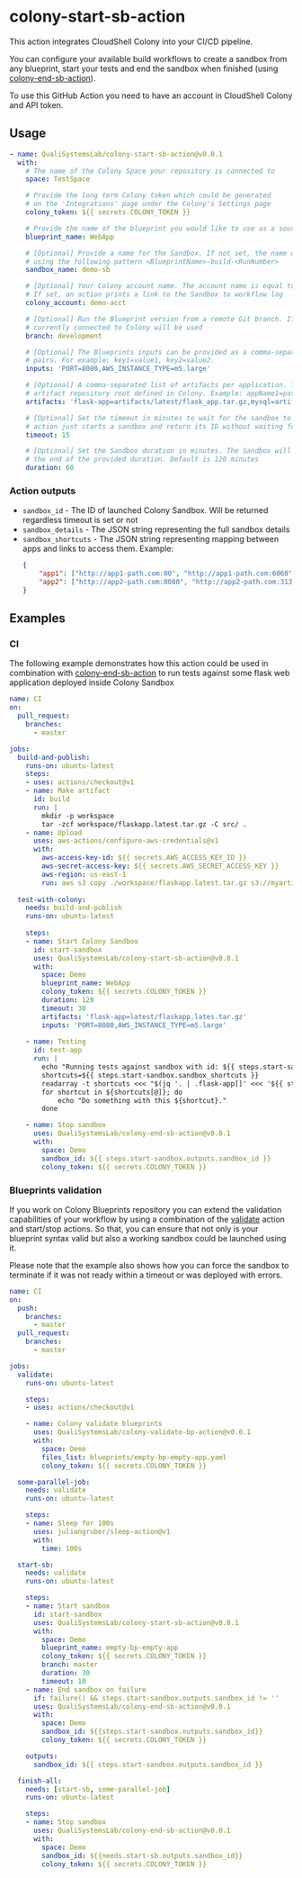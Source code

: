 # colony-start-sb-action

This action integrates CloudShell Colony into your CI/CD pipeline.

You can configure your available build workflows to create a sandbox from any blueprint, start your tests and end the sandbox when finished (using [colony-end-sb-action](https://github.com/QualiSystemsLab/colony-end-sb-action)).

To use this GitHub Action you need to have an account in CloudShell Colony and API token.

## Usage

```yaml
- name: QualiSystemsLab/colony-start-sb-action@v0.0.1
  with:
    # The name of the Colony Space your repository is connected to
    space: TestSpace

    # Provide the long term Colony token which could be generated
    # on the 'Integrations' page under the Colony's Settings page
    colony_token: ${{ secrets.COLONY_TOKEN }}

    # Provide the name of the blueprint you would like to use as a source for the sandbox.
    blueprint_name: WebApp

    # [Optional] Provide a name for the Sandbox. If not set, the name will be generated automatically
    # using the following pattern <BlueprintName>-build-<RunNumber>
    sandbox_name: demo-sb

    # [Optional] Your Colony account name. The account name is equal to your subdomain in the Colony URL.
    # If set, an action prints a link to the Sandbox to workflow log 
    colony_account: demo-acct

    # [Optional] Run the Blueprint version from a remote Git branch. If not provided, the branch
    # currently connected to Colony will be used
    branch: development

    # [Optional] The Blueprints inputs can be provided as a comma-separated list of key=value
    # pairs. For example: key1=value1, key2=value2.
    inputs: 'PORT=8080,AWS_INSTANCE_TYPE=m5.large'

    # [Optional] A comma-separated list of artifacts per application. These are relative to the
    # artifact repository root defined in Colony. Example: appName1=path1, appName2=path2.
    artifacts: 'flask-app=artifacts/latest/flask_app.tar.gz,mysql=artifacts/latest/mysql.tar.gz'

    # [Optional] Set the timeout in minutes to wait for the sandbox to become active. If not set, an
    # action just starts a sandbox and return its ID without waiting for 'Active' status
    timeout: 15

    # [Optional] Set the Sandbox duration in minutes. The Sandbox will automatically de-provision at 
    # the end of the provided duration. Default is 120 minutes
    duration: 60
```
### Action outputs

- `sandbox_id` - The ID of launched Colony Sandbox. Will be returned regardless timeout is set or not
- `sandbox_details` - The JSON string representing the full sandbox details
- `sandbox_shortcuts` - The JSON string representing mapping between apps and links to access them. Example:
    ```json
    {
        "app1": ["http://app1-path.com:80", "http://app1-path.com:6060"],
        "app2": ["http://app2-path.com:8080", "http://app2-path.com:3130"]
    }
    ```

## Examples

### CI

The following example demonstrates how this action could be used in combination with [colony-end-sb-action](https://github.com/QualiSystemsLab/colony-end-sb-action) to run tests against some flask web application deployed inside Colony Sandbox

```yaml
name: CI
on:
  pull_request:
    branches:
      - master

jobs:
  build-and-publish:
    runs-on: ubuntu-latest
    steps:
    - uses: actions/checkout@v1
    - name: Make artifact
      id: build
      run: |
        mkdir -p workspace
        tar -zcf workspace/flaskapp.latest.tar.gz -C src/ .
    - name: Upload
      uses: aws-actions/configure-aws-credentials@v1
      with:
        aws-access-key-id: ${{ secrets.AWS_ACCESS_KEY_ID }}
        aws-secret-access-key: ${{ secrets.AWS_SECRET_ACCESS_KEY }}
        aws-region: us-east-1
        run: aws s3 copy ./workspace/flaskapp.latest.tar.gz s3://myartifacts/latest
        
  test-with-colony:
    needs: build-and-publish
    runs-on: ubuntu-latest
    
    steps:
    - name: Start Colony Sandbox
      id: start-sandbox
      uses: QualiSystemsLab/colony-start-sb-action@v0.0.1
      with:
        space: Demo
        blueprint_name: WebApp
        colony_token: ${{ secrets.COLONY_TOKEN }}
        duration: 120
        timeout: 30
        artifacts: 'flask-app=latest/flaskapp.lates.tar.gz'
        inputs: 'PORT=8080,AWS_INSTANCE_TYPE=m5.large'
    
    - name: Testing
      id: test-app
      run: |
        echo "Running tests against sandbox with id: ${{ steps.start-sandbox.outputs.sandbox_id }}
        shortcuts=${{ steps.start-sandbox.sandbox_shortcuts }}
        readarray -t shortcuts <<< "$(jq '. | .flask-app[]' <<< '${{ steps.start-sandbox.sandbox_shortcuts }}')"
        for shortcut in ${shortcuts[@]}; do
            echo "Do something with this ${shortcut}."
        done

    - name: Stop sandbox
      uses: QualiSystemsLab/colony-end-sb-action@v0.0.1
      with:
        space: Demo
        sandbox_id: ${{ steps.start-sandbox.outputs.sandbox_id }}
        colony_token: ${{ secrets.COLONY_TOKEN }} 
```
### Blueprints validation

If you work on Colony Blueprints repository you can extend the validation capabilities of your workflow by using a combination of the [validate](https://github.com/QualiSystemsLab/colony-validate-bp-action) action and start/stop actions. So that, you can ensure that not only is your blueprint syntax valid but also a working sandbox could be launched using it.

Please note that the example also shows how you can force the sandbox to terminate if it was not ready within a timeout or was deployed with errors.

```yaml
name: CI
on:
  push:
    branches:
      - master
  pull_request:
    branches:
      - master

jobs:
  validate:
    runs-on: ubuntu-latest

    steps:
    - uses: actions/checkout@v1

    - name: Colony validate blueprints
      uses: QualiSystemsLab/colony-validate-bp-action@v0.0.1
      with:
        space: Demo
        files_list: blueprints/empty-bp-empty-app.yaml
        colony_token: ${{ secrets.COLONY_TOKEN }}

  some-parallel-job:
    needs: validate
    runs-on: ubuntu-latest

    steps:
    - name: Sleep for 100s
      uses: juliangruber/sleep-action@v1
      with:
        time: 100s

  start-sb:
    needs: validate
    runs-on: ubuntu-latest

    steps:
    - name: Start sandbox
      id: start-sandbox
      uses: QualiSystemsLab/colony-start-sb-action@v0.0.1
      with:
        space: Demo
        blueprint_name: empty-bp-empty-app
        colony_token: ${{ secrets.COLONY_TOKEN }}
        branch: master
        duration: 30
        timeout: 10
    - name: End sandbox on failure
      if: failure() && steps.start-sandbox.outputs.sandbox_id != ''
      uses: QualiSystemsLab/colony-end-sb-action@v0.0.1
      with:
        space: Demo
        sandbox_id: ${{steps.start-sandbox.outputs.sandbox_id}}
        colony_token: ${{ secrets.COLONY_TOKEN }}

    outputs:
      sandbox_id: ${{ steps.start-sandbox.outputs.sandbox_id }}

  finish-all:
    needs: [start-sb, some-parallel-job]
    runs-on: ubuntu-latest

    steps:
    - name: Stop sandbox
      uses: QualiSystemsLab/colony-end-sb-action@v0.0.1
      with:
        space: Demo
        sandbox_id: ${{needs.start-sb.outputs.sandbox_id}}
        colony_token: ${{ secrets.COLONY_TOKEN }}
```
